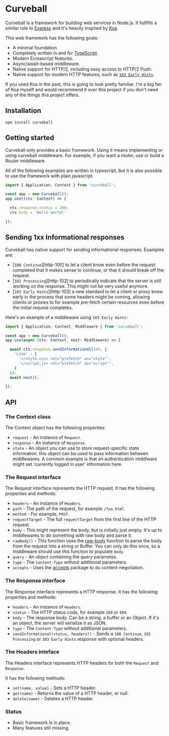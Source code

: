 Curveball
=========

Curveball is a framework for building web services in Node.js. It fullfills a
similar role to [Express][1] and it's heavily inspired by [Koa][2].

This web framework has the following goals:

* A minimal foundation.
* Completely written in and for [TypeScript][3].
* Modern Ecmascript features.
* Async/await-based middleware.
* Native support for HTTP/2, including easy access to HTTP/2 Push.
* Native support for modern HTTP features, such as [`103 Early Hints`][4].

If you used Koa in the past, this is going to look pretty familiar. I'm a big
fan of Koa myself and would recommend it over this project if you don't need
any of the things this project offers.

Installation
------------

    npm install curveball


Getting started
---------------

Curveball only provides a basic framework. Using it means implementing or
using curveball middleware. For example, if you want a router, use or build
a Router middleware.

All of the following examples are written in typescript, but it is also
possible to use the framework with plain javascript.

```typescript
import { Application, Context } from 'curveball';

const app = new Curveball();
app.use((ctx: Context) => {

  ctx.response.status = 200;
  ctx.body = 'Hello world!'

});
```

Sending 1xx Informational responses
-----------------------------------

Curveball has native support for sending informational responses. Examples are:

* [`100 Continue`][http-100] to let a client know even before the request
  completed that it makes sense to continue, or that it should break off the
  request.
* [`102 Processing`][http-102] to periodically indicate that the server is
  still working on the response. This might not be very useful anymore.
* [`103 Early Hints`][http-103] a new standard to let a client or proxy know
  early in the process that some headers might be coming, allowing clients or
  proxies to for example pre-fetch certain resources even before the initial
  request completes.

Here's an example of a middleware using `103 Early Hints`:

```typescript
import { Application, Context, Middleware } from 'curveball';

const app = new Curveball();
app.use(async (ctx: Context, next: Middleware) => {

  await ctx.response.sendInformational(103, {
    'Link' : [
      '</style.css> rel="prefetch" as="style"',
      '</script.js> rel="prefetch" as="script"',
    ]
  });
  await next();

});
```

API
---


### The Context class

The Context object has the following properties:

* `request` - An instance of `Request`.
* `response` - An instance of `Response`.
* `state` - An object you can use to store request-specific state information.
  this object can be used to pass information between middlewares. A common
  example is that an authentication middlware might set 'currently logged in
  user' information here.


### The Request interface

The Request interface represents the HTTP request. It has the following
properties and methods:

* `headers` - An instance of `Headers`.
* `path` - The path of the request, for example `/foo.html`.
* `method` - For example, `POST`.
* `requestTarget` - The full `requestTarget` from the first line of the HTTP
  request.
* `body` - This might represent the body, but is initially just empty. It's
  up to middlewares to do something with raw body and parse it.
* `rawBody()` - This function uses the [raw-body][5] function to parse the
  body from the request into a string or Buffer. You can only do this once,
  so a middleware should use this function to populate `body`.
* `query` - An object containing the query parametes.
* `type` - The `Content-Type` without additional parameters.
* `accepts` - Uses the [accepts][6] package to do content-negotiation.


### The Response interface

The Response interface represents a HTTP response. It has the following
properties and methods:

* `headers` - An instance of `Headers`.
* `status` - The HTTP status code, for example `200` or `404`.
* `body` - The response body. Can be a string, a buffer or an Object. If it's
  an object, the server will serialize it as JSON.
* `type` - The `Content-Type` without additional parameters.
* `sendInformational(status, headers?)` - Sends a `100 Continue`,
  `102 Processing` or `103 Early Hints` response with optional headers.

### The Headers inteface

The Headers interface represents HTTP headers for both the `Request` and
`Response`.

It has the following methods:

* `set(name, value)` - Sets a HTTP header.
* `get(name)` - Returns the value of a HTTP header, or null.
* `delete(name)` - Deletes a HTTP header.


### Status

* Basic framework is in place.
* Many features still missing.

[1]: https://expressjs.com/ "Express"
[2]: https://koajs.com/ "Koa"
[3]: https://www.typescriptlang.org/ "TypeScript"
[4]: https://tools.ietf.org/html/rfc8297 "RFC8297"
[5]: https://www.npmjs.com/package/raw-body
[6]: https://www.npmjs.com/package/accepts
